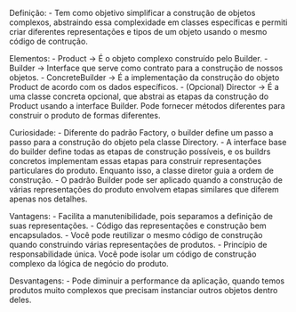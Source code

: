 Definição:
    - Tem como objetivo simplificar a construção de objetos complexos, abstraindo essa complexidade em classes específicas e permiti criar diferentes representações e tipos de um objeto usando o mesmo código de contrução.

Elementos:
    - Product -> É o objeto complexo construído pelo Builder.
    - Builder -> Interface que serve como contrato para a construção de nossos objetos.
    - ConcreteBuilder -> É a implementação da construção do objeto Product de acordo com os dados específicos.
    - (Opcional) Director -> É a uma classe concreta opcional, que abstrai as etapas da construção do Product usando a interface Builder. Pode fornecer métodos diferentes para construir o produto de formas diferentes.

Curiosidade:
    - Diferente do padrão Factory, o builder define um passo a passo para a construção do objeto pela classe Directory.
    - A interface base do builder define todas as etapas de construção possíveis, e os buildrs concretos implementam essas etapas para construir representações particulares do produto. Enquanto isso, a classe diretor guia a ordem de construção.
    - O padrão Builder pode ser aplicado quando a construção de várias representações do produto envolvem etapas similares que diferem apenas nos detalhes.

Vantagens:
    - Facilita a manutenibilidade, pois separamos a definição de suas representações.
    - Código das representações e construção bem encapsulados.
    - Você pode reutilizar o mesmo código de construção quando construindo várias representações de produtos.
    - Princípio de responsabilidade única. Você pode isolar um código de construção complexo da lógica de negócio do produto.

Desvantagens:
    - Pode diminuir a performance da aplicação, quando temos produtos muito complexos que precisam instanciar outros objetos dentro deles.